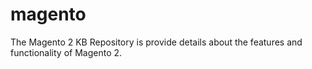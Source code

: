 # magento
The Magento 2 KB Repository is provide details about the features and functionality of Magento 2.
